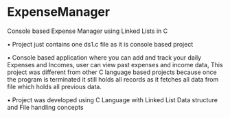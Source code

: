 # ExpenseManager
Console based Expense Manager using Linked Lists in C

• Project just contains one ds1.c file as it is console based project

•	Console based application where you can add and track your daily Expenses and Incomes, user can view past expenses and income data, This project was different from other C language based projects because once the program is terminated it still holds all records as it fetches all data from file which holds all previous data.

•	Project was developed using C Language with Linked List Data structure and File handling concepts
